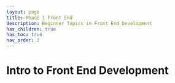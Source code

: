 ```yaml
---
layout: page
title: Phase 1 Front End
description: Beginner Topics in Front End Development
has_children: true
has_toc: true
nav_order: 3
---
```


# Intro to Front End Development


